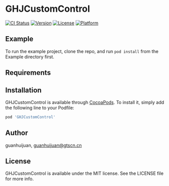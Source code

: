 # GHJCustomControl

[![CI Status](https://img.shields.io/travis/guanhuijuan/GHJCustomControl.svg?style=flat)](https://travis-ci.org/guanhuijuan/GHJCustomControl)
[![Version](https://img.shields.io/cocoapods/v/GHJCustomControl.svg?style=flat)](https://cocoapods.org/pods/GHJCustomControl)
[![License](https://img.shields.io/cocoapods/l/GHJCustomControl.svg?style=flat)](https://cocoapods.org/pods/GHJCustomControl)
[![Platform](https://img.shields.io/cocoapods/p/GHJCustomControl.svg?style=flat)](https://cocoapods.org/pods/GHJCustomControl)

## Example

To run the example project, clone the repo, and run `pod install` from the Example directory first.

## Requirements

## Installation

GHJCustomControl is available through [CocoaPods](https://cocoapods.org). To install
it, simply add the following line to your Podfile:

```ruby
pod 'GHJCustomControl'
```

## Author

guanhuijuan, guanhuijuan@gtscn.cn

## License

GHJCustomControl is available under the MIT license. See the LICENSE file for more info.
